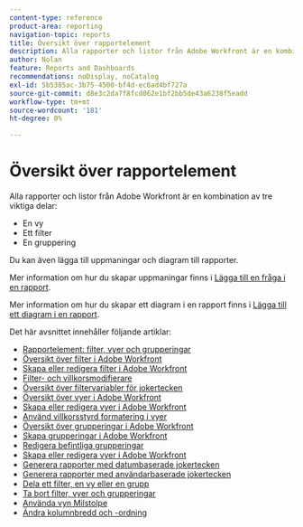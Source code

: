 ```yaml
---
content-type: reference
product-area: reporting
navigation-topic: reports
title: Översikt över rapportelement
description: Alla rapporter och listor från Adobe Workfront är en kombination av tre viktiga element - vyer, filter och grupperingar.
author: Nolan
feature: Reports and Dashboards
recommendations: noDisplay, noCatalog
exl-id: 5b5385ac-3b75-4500-bf4d-ec6ad4bf727a
source-git-commit: d8e3c2da7f8fcd062e1bf2bb5de43a6238f5eadd
workflow-type: tm+mt
source-wordcount: '181'
ht-degree: 0%

---
```


# Översikt över rapportelement

Alla rapporter och listor från Adobe Workfront är en kombination av tre viktiga delar:

* En vy
* Ett filter
* En gruppering

Du kan även lägga till uppmaningar och diagram till rapporter.

Mer information om hur du skapar uppmaningar finns i [Lägga till en fråga i en rapport](../../../reports-and-dashboards/reports/creating-and-managing-reports/add-prompt-report.md).

Mer information om hur du skapar ett diagram i en rapport finns i [Lägga till ett diagram i en rapport](../../../reports-and-dashboards/reports/creating-and-managing-reports/add-chart-report.md).

Det här avsnittet innehåller följande artiklar:

<!--outdated: * [Basic Report Creation Program](https://one.workfront.com/s/basic-report-creation-program)-->
* [Rapportelement: filter, vyer och grupperingar](../../../reports-and-dashboards/reports/reporting-elements/reporting-elements-filters-views-groupings.md)
* [Översikt över filter i Adobe Workfront](../../../reports-and-dashboards/reports/reporting-elements/filters-overview.md)
* [Skapa eller redigera filter i Adobe Workfront](../../../reports-and-dashboards/reports/reporting-elements/create-filters.md)
* [Filter- och villkorsmodifierare](../../../reports-and-dashboards/reports/reporting-elements/filter-condition-modifiers.md)
* [Översikt över filtervariabler för jokertecken](../../../reports-and-dashboards/reports/reporting-elements/understand-wildcard-filter-variables.md)
* [Översikt över vyer i Adobe Workfront](../../../reports-and-dashboards/reports/reporting-elements/views-overview.md)
* [Skapa eller redigera vyer i Adobe Workfront](../../../reports-and-dashboards/reports/reporting-elements/create-edit-views.md)
* [Använd villkorsstyrd formatering i vyer](../../../reports-and-dashboards/reports/reporting-elements/use-conditional-formatting-views.md)
* [Översikt över grupperingar i Adobe Workfront](../../../reports-and-dashboards/reports/reporting-elements/groupings-overview.md)
* [Skapa grupperingar i Adobe Workfront](../../../reports-and-dashboards/reports/reporting-elements/create-groupings.md)
* [Redigera befintliga grupperingar](../../../reports-and-dashboards/reports/reporting-elements/edit-existing-groupings.md)
* [Skapa eller redigera vyer i Adobe Workfront](../../../reports-and-dashboards/reports/reporting-elements/create-edit-views.md)
* [Generera rapporter med datumbaserade jokertecken](../../../reports-and-dashboards/reports/reporting-elements/use-date-based-wildcards-generalize-reports.md)
* [Generera rapporter med användarbaserade jokertecken](../../../reports-and-dashboards/reports/reporting-elements/use-user-based-wildcards-generalize-reports.md)
* [Dela ett filter, en vy eller en grupp](../../../reports-and-dashboards/reports/reporting-elements/share-filter-view-grouping.md)
* [Ta bort filter, vyer och grupperingar](../../../reports-and-dashboards/reports/reporting-elements/remove-filters-views-groupings.md)
* [Använda vyn Milstolpe](../../../reports-and-dashboards/reports/reporting-elements/use-milestone-view.md)
* [Ändra kolumnbredd och -ordning](../../../reports-and-dashboards/reports/reporting-elements/modify-column-width-order.md)
